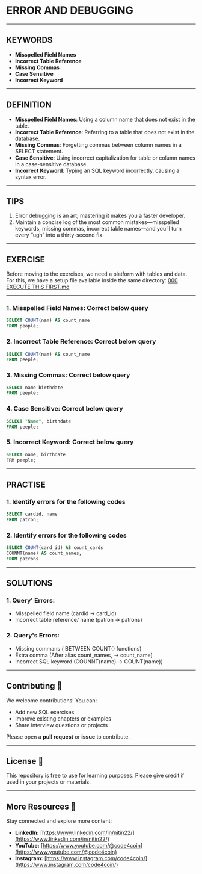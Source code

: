 # ERROR AND DEBUGGING
---
## KEYWORDS
- **Misspelled Field Names**
- **Incorrect Table Reference**
- **Missing Commas**
- **Case Sensitive**
- **Incorrect Keyword**
---
## DEFINITION
- **Misspelled Field Names**: Using a column name that does not exist in the table.  
- **Incorrect Table Reference**: Referring to a table that does not exist in the database.  
- **Missing Commas**: Forgetting commas between column names in a SELECT statement.  
- **Case Sensitive**: Using incorrect capitalization for table or column names in a case-sensitive database.  
- **Incorrect Keyword**: Typing an SQL keyword incorrectly, causing a syntax error.

---
## TIPS
1. Error debugging is an art; mastering it makes you a faster developer.
2. Maintain a concise log of the most common mistakes—misspelled keywords, missing commas, incorrect table names—and you’ll turn every “ugh” into a thirty-second fix.
---
## EXERCISE
Before moving to the exercises, we need a platform with tables and data.  
For this, we have a setup file available inside the same directory: [000 EXECUTE THIS FIRST.md](https://github.com/code4coin/001-SQL-Structured-Query-Language-/blob/main/001%20SQL%20FOR%20DATA%20ENGINEERS/001%20Exercises/000%20EXECUTE%20THIS%20FIRST.md)

---
### 1. **Misspelled Field Names**: Correct below query
```sql
SELECT COUNT(nam) AS count_name
FROM people;
```
### 2. **Incorrect Table Reference**: Correct below query
```sql
SELECT COUNT(nam) AS count_name
FROM peeple;
```
### 3. **Missing Commas**: Correct below query
```sql
SELECT name birthdate
FROM peeple;
```
### 4. **Case Sensitive**: Correct below query
```sql
SELECT "Name", birthdate
FROM peeple;
```
### 5. **Incorrect Keyword**: Correct below query
```sql
SELECT name, birthdate
FRM peeple;
```
---
## PRACTISE
### 1. Identify errors for the following codes
```sql
SELECT cardid, name
FROM patron;
```
### 2. Identify errors for the following codes
```sql
SELECT COUNT(card_id) AS count_cards
COUNNT(name) AS count_names,
FROM patrons
```
---
## SOLUTIONS
### 1. Query' Errors: 
- Misspelled field name (cardid -> card_id)
- Incorrect table reference/ name (patron -> patrons)
### 2. Query's Errors:
- Missing commans ( BETWEEN COUNT() functions)
- Extra comma (After alias count_names, -> count_name)
- Incorrect SQL keyword (COUNNT(name) -> COUNT(name))
---
## **Contributing** 🤝

We welcome contributions! You can:

- Add new SQL exercises
- Improve existing chapters or examples
- Share interview questions or projects

Please open a **pull request** or **issue** to contribute.

---
## **License** 📄

This repository is free to use for learning purposes. Please give credit if used in your projects or materials.

---
## **More Resources** 🔗

Stay connected and explore more content:

- **LinkedIn:** [https://www.linkedin.com/in/nitin22/](https://www.linkedin.com/in/nitin22/)
- **YouTube:** [https://www.youtube.com/@code4coin](https://www.youtube.com/@code4coin)
- **Instagram:** [https://www.instagram.com/code4coin/](https://www.instagram.com/code4coin/)
